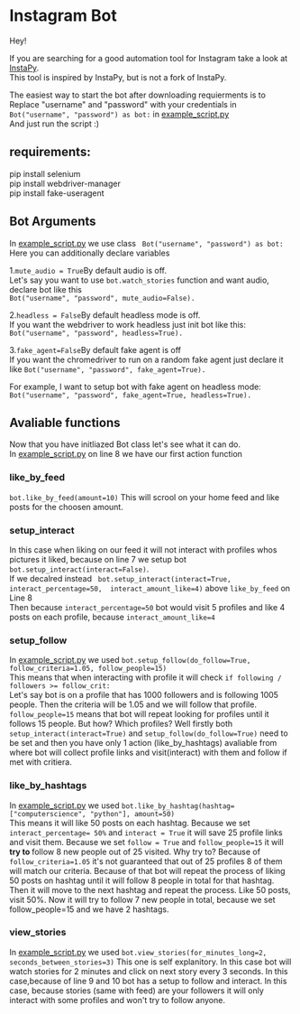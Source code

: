 # Instagram Bot
Hey! 

If you are searching for a good automation tool for Instagram take a look at [InstaPy](https://github.com/timgrossmann/InstaPy).  
This tool is inspired by InstaPy, but is not a fork of InstaPy.  

The easiest way to start the bot after downloading requierments is to  
Replace "username" and "password" with your credentials in `Bot("username", "password") as bot:` in [example_script.py](example_script.py)  
And just run the script :)

## requirements:
pip install selenium  
pip install webdriver-manager  
pip install fake-useragent

## Bot Arguments
In [example_script.py](example_script.py) we use class ` Bot("username", "password") as bot:`  
Here you can additionally declare variables  

1.`mute_audio = True`By default audio is off.  
Let's say you want to use `bot.watch_stories` function and want audio, declare bot like this  
`Bot("username", "password", mute_audio=False). `

2.`headless = False`By default headless mode is off.    
If you want the webdriver to work headless just init bot like this:  
`Bot("username", "password", headless=True). `

3.`fake_agent=False`By default fake agent is off  
If you want the chromedriver to run on a random fake agent just declare it like
`Bot("username", "password", fake_agent=True).`  

For example, I want to setup bot with fake agent on headless mode:  
`Bot("username", "password", fake_agent=True, headless=True).`

## Avaliable functions

Now that you have initliazed Bot class let's see what it can do.  
In [example_script.py](example_script.py) on line 8 we have our first action function
### like_by_feed  
`bot.like_by_feed(amount=10)`
This will scrool on your home feed and like posts for the choosen amount.
### setup_interact
In this case when liking on our feed it will not interact with profiles whos pictures it liked, because on line 7 we setup bot `bot.setup_interact(interact=False)`.  
If we decalred instead ` bot.setup_interact(interact=True, interact_percentage=50,  interact_amount_like=4)` above `like_by_feed` on Line 8  
Then because `interact_percentage=50` bot would visit 5 profiles and like 4 posts on each profile, because `interact_amount_like=4`
### setup_follow
In [example_script.py](example_script.py) we used `bot.setup_follow(do_follow=True, follow_criteria=1.05, follow_people=15)`  
This means that when interacting with profile it will check  `if following / followers >= follow_crit:`  
Let's say bot is on a profile that has 1000 followers and is following 1005 people. Then the criteria will be 1.05 and we will follow that profile.  
`follow_people=15` means that bot will repeat looking for profiles until it follows 15 people. But how? Which profiles? Well firstly both `setup_interact(interact=True)` and `setup_follow(do_follow=True)` need to be set and then you have only 1 action (like_by_hashtags) avaliable from where bot will collect profile links and visit(interact) with them and follow if met with critiera.
### like_by_hashtags
In [example_script.py](example_script.py) we used `bot.like_by_hashtag(hashtag=["computerscience", "python"], amount=50)`  
This means it will like 50 posts on each hashtag. Because we set `interact_percentage= 50%` and `interact = True` it will save 25 profile links and visit them. Because we set `follow = True` and `follow_people=15` it will <b>try to </b> follow 8 new people out of 25 visited. Why try to? Because of `follow_criteria=1.05` it's not guaranteed that out of 25 profiles 8 of them will match our criteria. Because of that bot will repeat the process of liking 50 posts on hashtag until it will follow 8 people in total for that hashtag. Then it will move to the next hashtag and repeat the process. Like 50 posts, visit 50%. Now it will try to follow 7 new people in total, because we set follow_people=15 and we have 2 hashtags.
### view_stories
In [example_script.py](example_script.py) we used `bot.view_stories(for_minutes_long=2, seconds_between_stories=3)`
This one is self explanitory. In this case bot will watch stories for 2 minutes and click on next story every 3 seconds. In this case,because of line 9 and 10 bot has a setup to follow and interact. In this case, because stories (same with feed) are your followers it will only interact with some profiles and won't try to follow anyone.
   
